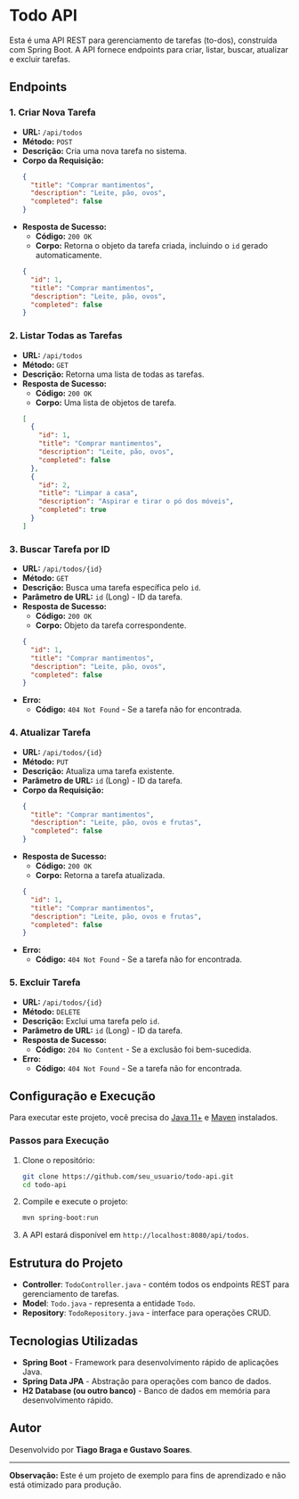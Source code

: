 
# Todo API

Esta é uma API REST para gerenciamento de tarefas (to-dos), construída com Spring Boot. A API fornece endpoints para criar, listar, buscar, atualizar e excluir tarefas.

## Endpoints

### 1. Criar Nova Tarefa

- **URL:** `/api/todos`
- **Método:** `POST`
- **Descrição:** Cria uma nova tarefa no sistema.
- **Corpo da Requisição:**
  ```json
  {
    "title": "Comprar mantimentos",
    "description": "Leite, pão, ovos",
    "completed": false
  }
  ```
- **Resposta de Sucesso:**
    - **Código:** `200 OK`
    - **Corpo:** Retorna o objeto da tarefa criada, incluindo o `id` gerado automaticamente.
  ```json
  {
    "id": 1,
    "title": "Comprar mantimentos",
    "description": "Leite, pão, ovos",
    "completed": false
  }
  ```

### 2. Listar Todas as Tarefas

- **URL:** `/api/todos`
- **Método:** `GET`
- **Descrição:** Retorna uma lista de todas as tarefas.
- **Resposta de Sucesso:**
    - **Código:** `200 OK`
    - **Corpo:** Uma lista de objetos de tarefa.
  ```json
  [
    {
      "id": 1,
      "title": "Comprar mantimentos",
      "description": "Leite, pão, ovos",
      "completed": false
    },
    {
      "id": 2,
      "title": "Limpar a casa",
      "description": "Aspirar e tirar o pó dos móveis",
      "completed": true
    }
  ]
  ```

### 3. Buscar Tarefa por ID

- **URL:** `/api/todos/{id}`
- **Método:** `GET`
- **Descrição:** Busca uma tarefa específica pelo `id`.
- **Parâmetro de URL:** `id` (Long) - ID da tarefa.
- **Resposta de Sucesso:**
    - **Código:** `200 OK`
    - **Corpo:** Objeto da tarefa correspondente.
  ```json
  {
    "id": 1,
    "title": "Comprar mantimentos",
    "description": "Leite, pão, ovos",
    "completed": false
  }
  ```
- **Erro:**
    - **Código:** `404 Not Found` - Se a tarefa não for encontrada.

### 4. Atualizar Tarefa

- **URL:** `/api/todos/{id}`
- **Método:** `PUT`
- **Descrição:** Atualiza uma tarefa existente.
- **Parâmetro de URL:** `id` (Long) - ID da tarefa.
- **Corpo da Requisição:**
  ```json
  {
    "title": "Comprar mantimentos",
    "description": "Leite, pão, ovos e frutas",
    "completed": false
  }
  ```
- **Resposta de Sucesso:**
    - **Código:** `200 OK`
    - **Corpo:** Retorna a tarefa atualizada.
  ```json
  {
    "id": 1,
    "title": "Comprar mantimentos",
    "description": "Leite, pão, ovos e frutas",
    "completed": false
  }
  ```
- **Erro:**
    - **Código:** `404 Not Found` - Se a tarefa não for encontrada.

### 5. Excluir Tarefa

- **URL:** `/api/todos/{id}`
- **Método:** `DELETE`
- **Descrição:** Exclui uma tarefa pelo `id`.
- **Parâmetro de URL:** `id` (Long) - ID da tarefa.
- **Resposta de Sucesso:**
    - **Código:** `204 No Content` - Se a exclusão foi bem-sucedida.
- **Erro:**
    - **Código:** `404 Not Found` - Se a tarefa não for encontrada.

## Configuração e Execução

Para executar este projeto, você precisa do [Java 11+](https://www.oracle.com/java/technologies/javase-downloads.html) e [Maven](https://maven.apache.org/) instalados.

### Passos para Execução

1. Clone o repositório:
   ```bash
   git clone https://github.com/seu_usuario/todo-api.git
   cd todo-api
   ```

2. Compile e execute o projeto:
   ```bash
   mvn spring-boot:run
   ```

3. A API estará disponível em `http://localhost:8080/api/todos`.

## Estrutura do Projeto

- **Controller**: `TodoController.java` - contém todos os endpoints REST para gerenciamento de tarefas.
- **Model**: `Todo.java` - representa a entidade `Todo`.
- **Repository**: `TodoRepository.java` - interface para operações CRUD.

## Tecnologias Utilizadas

- **Spring Boot** - Framework para desenvolvimento rápido de aplicações Java.
- **Spring Data JPA** - Abstração para operações com banco de dados.
- **H2 Database (ou outro banco)** - Banco de dados em memória para desenvolvimento rápido.

## Autor

Desenvolvido por **Tiago Braga e Gustavo Soares**.

---

**Observação:** Este é um projeto de exemplo para fins de aprendizado e não está otimizado para produção.

